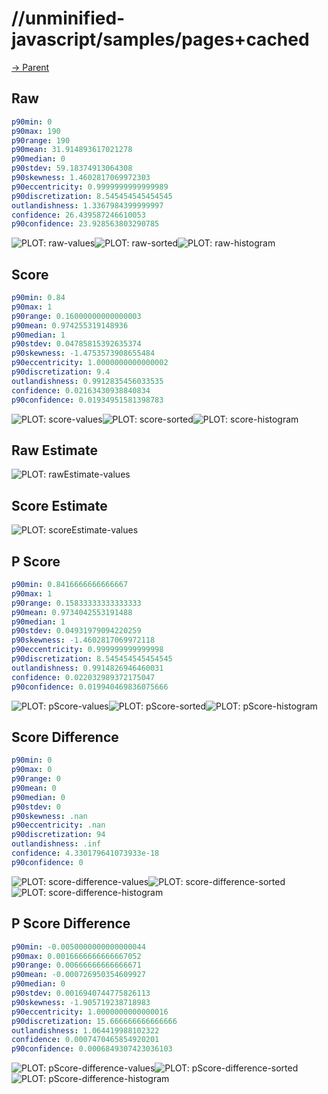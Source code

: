 
# //unminified-javascript/samples/pages+cached

[→ Parent](../..)


## Raw


```yaml
p90min: 0
p90max: 190
p90range: 190
p90mean: 31.914893617021278
p90median: 0
p90stdev: 59.18374913064308
p90skewness: 1.4602817069972303
p90eccentricity: 0.9999999999999989
p90discretization: 8.545454545454545
outlandishness: 1.3367984399999997
confidence: 26.439587246610053
p90confidence: 23.928563803290785

```

![PLOT: raw-values](./raw/values.svg)![PLOT: raw-sorted](./raw/sorted.svg)![PLOT: raw-histogram](./raw/histogram.svg)
## Score


```yaml
p90min: 0.84
p90max: 1
p90range: 0.16000000000000003
p90mean: 0.974255319148936
p90median: 1
p90stdev: 0.04785815392635374
p90skewness: -1.4753573908655484
p90eccentricity: 1.0000000000000002
p90discretization: 9.4
outlandishness: 0.9912835456033535
confidence: 0.02163430938840834
p90confidence: 0.01934951581398783

```

![PLOT: score-values](./score/values.svg)![PLOT: score-sorted](./score/sorted.svg)![PLOT: score-histogram](./score/histogram.svg)
## Raw Estimate

![PLOT: rawEstimate-values](./rawEstimate/values.svg)
## Score Estimate

![PLOT: scoreEstimate-values](./scoreEstimate/values.svg)
## P Score


```yaml
p90min: 0.8416666666666667
p90max: 1
p90range: 0.15833333333333333
p90mean: 0.9734042553191488
p90median: 1
p90stdev: 0.04931979094220259
p90skewness: -1.4602817069972118
p90eccentricity: 0.999999999999998
p90discretization: 8.545454545454545
outlandishness: 0.9914826946460031
confidence: 0.022032989372175047
p90confidence: 0.019940469836075666

```

![PLOT: pScore-values](./pScore/values.svg)![PLOT: pScore-sorted](./pScore/sorted.svg)![PLOT: pScore-histogram](./pScore/histogram.svg)
## Score Difference


```yaml
p90min: 0
p90max: 0
p90range: 0
p90mean: 0
p90median: 0
p90stdev: 0
p90skewness: .nan
p90eccentricity: .nan
p90discretization: 94
outlandishness: .inf
confidence: 4.330179641073933e-18
p90confidence: 0

```

![PLOT: score-difference-values](./score-difference/values.svg)![PLOT: score-difference-sorted](./score-difference/sorted.svg)![PLOT: score-difference-histogram](./score-difference/histogram.svg)
## P Score Difference


```yaml
p90min: -0.0050000000000000044
p90max: 0.0016666666666667052
p90range: 0.00666666666666671
p90mean: -0.000726950354609927
p90median: 0
p90stdev: 0.0016940744775826113
p90skewness: -1.905719238718983
p90eccentricity: 1.0000000000000016
p90discretization: 15.666666666666666
outlandishness: 1.064419988102322
confidence: 0.0007470465854920201
p90confidence: 0.0006849307423036103

```

![PLOT: pScore-difference-values](./pScore-difference/values.svg)![PLOT: pScore-difference-sorted](./pScore-difference/sorted.svg)![PLOT: pScore-difference-histogram](./pScore-difference/histogram.svg)